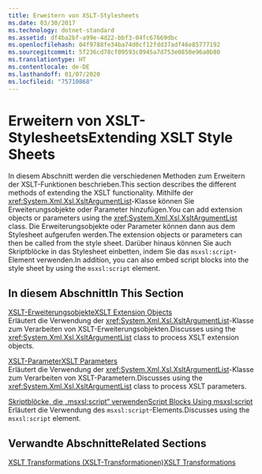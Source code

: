 ```yaml
---
title: Erweitern von XSLT-Stylesheets
ms.date: 03/30/2017
ms.technology: dotnet-standard
ms.assetid: df4ba2bf-a99e-4d22-bbf3-04fc67669dbc
ms.openlocfilehash: 04f9788fe34ba74d0cf12fdd37adf46e85777192
ms.sourcegitcommit: 5f236cd78cf09593c8945a7d753e0850e96a0b80
ms.translationtype: HT
ms.contentlocale: de-DE
ms.lasthandoff: 01/07/2020
ms.locfileid: "75710868"
---
```

# <a name="extending-xslt-style-sheets"></a><span data-ttu-id="0c2ca-102">Erweitern von XSLT-Stylesheets</span><span class="sxs-lookup"><span data-stu-id="0c2ca-102">Extending XSLT Style Sheets</span></span>
<span data-ttu-id="0c2ca-103">In diesem Abschnitt werden die verschiedenen Methoden zum Erweitern der XSLT-Funktionen beschrieben.</span><span class="sxs-lookup"><span data-stu-id="0c2ca-103">This section describes the different methods of extending the XSLT functionality.</span></span> <span data-ttu-id="0c2ca-104">Mithilfe der <xref:System.Xml.Xsl.XsltArgumentList>-Klasse können Sie Erweiterungsobjekte oder Parameter hinzufügen.</span><span class="sxs-lookup"><span data-stu-id="0c2ca-104">You can add extension objects or parameters using the <xref:System.Xml.Xsl.XsltArgumentList> class.</span></span> <span data-ttu-id="0c2ca-105">Die Erweiterungsobjekte oder Parameter können dann aus dem Stylesheet aufgerufen werden.</span><span class="sxs-lookup"><span data-stu-id="0c2ca-105">The extension objects or parameters can then be called from the style sheet.</span></span> <span data-ttu-id="0c2ca-106">Darüber hinaus können Sie auch Skriptblöcke in das Stylesheet einbetten, indem Sie das `msxsl:script`-Element verwenden.</span><span class="sxs-lookup"><span data-stu-id="0c2ca-106">In addition, you can also embed script blocks into the style sheet by using the `msxsl:script` element.</span></span>  
  
## <a name="in-this-section"></a><span data-ttu-id="0c2ca-107">In diesem Abschnitt</span><span class="sxs-lookup"><span data-stu-id="0c2ca-107">In This Section</span></span>  
 [<span data-ttu-id="0c2ca-108">XSLT-Erweiterungsobjekte</span><span class="sxs-lookup"><span data-stu-id="0c2ca-108">XSLT Extension Objects</span></span>](../../../../docs/standard/data/xml/xslt-extension-objects.md)  
 <span data-ttu-id="0c2ca-109">Erläutert die Verwendung der <xref:System.Xml.Xsl.XsltArgumentList>-Klasse zum Verarbeiten von XSLT-Erweiterungsobjekten.</span><span class="sxs-lookup"><span data-stu-id="0c2ca-109">Discusses using the <xref:System.Xml.Xsl.XsltArgumentList> class to process XSLT extension objects.</span></span>  
  
 [<span data-ttu-id="0c2ca-110">XSLT-Parameter</span><span class="sxs-lookup"><span data-stu-id="0c2ca-110">XSLT Parameters</span></span>](../../../../docs/standard/data/xml/xslt-parameters.md)  
 <span data-ttu-id="0c2ca-111">Erläutert die Verwendung der <xref:System.Xml.Xsl.XsltArgumentList>-Klasse zum Verarbeiten von XSLT-Parametern.</span><span class="sxs-lookup"><span data-stu-id="0c2ca-111">Discusses using the <xref:System.Xml.Xsl.XsltArgumentList> class to process XSLT parameters.</span></span>  
  
 [<span data-ttu-id="0c2ca-112">Skriptblöcke, die „msxsl:script“ verwenden</span><span class="sxs-lookup"><span data-stu-id="0c2ca-112">Script Blocks Using msxsl:script</span></span>](../../../../docs/standard/data/xml/script-blocks-using-msxsl-script.md)  
 <span data-ttu-id="0c2ca-113">Erläutert die Verwendung des `msxsl:script`-Elements.</span><span class="sxs-lookup"><span data-stu-id="0c2ca-113">Discusses using the `msxsl:script` element.</span></span>  
  
## <a name="related-sections"></a><span data-ttu-id="0c2ca-114">Verwandte Abschnitte</span><span class="sxs-lookup"><span data-stu-id="0c2ca-114">Related Sections</span></span>  
 [<span data-ttu-id="0c2ca-115">XSLT Transformations (XSLT-Transformationen)</span><span class="sxs-lookup"><span data-stu-id="0c2ca-115">XSLT Transformations</span></span>](../../../../docs/standard/data/xml/xslt-transformations.md)
